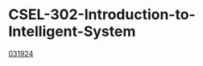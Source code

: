 # CSEL-302-Introduction-to-Intelligent-System

[031924](https://colab.research.google.com/drive/1nEFssnrmTofTVm9-c9BKUQO7GcVp0UfT?usp=sharing)
